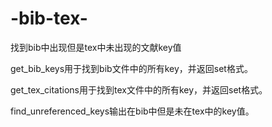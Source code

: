 # -bib-tex-
找到bib中出现但是tex中未出现的文献key值

get_bib_keys用于找到bib文件中的所有key，并返回set格式。

get_tex_citations用于找到tex文件中的所有key，并返回set格式。

find_unreferenced_keys输出在bib中但是未在tex中的key值。
